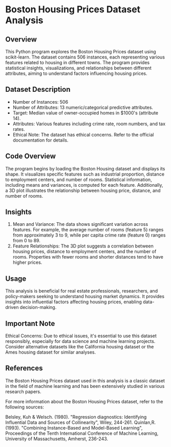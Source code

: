<h1>Boston Housing Prices Dataset Analysis</h1>
  
<h2>Overview </h2>

This Python program explores the Boston Housing Prices dataset using scikit-learn. The dataset contains 506 instances, each representing various features related to housing in different towns. The program provides statistical insights, visualizations, and relationships between different attributes, aiming to understand factors influencing housing prices.

<h2>Dataset Description</h2>

<ul>
<li>Number of Instances: 506</li>
<li>Number of Attributes: 13 numeric/categorical predictive attributes.</li>
<li>Target: Median value of owner-occupied homes in $1000's (attribute 14).</li>
<li>Attributes: Various features including crime rate, room numbers, and tax rates.</li>
<li>Ethical Note: The dataset has ethical concerns. Refer to the official documentation for details.</li>
</ul>

<h2>Code Overview</h2>


  
The program begins by loading the Boston Housing dataset and displays its shape. It visualizes specific features such as industrial proportion, distance to employment centers, and number of rooms. Statistical information, including means and variances, is computed for each feature. Additionally, a 3D plot illustrates the relationship between housing price, distance, and number of rooms.

<h2> Insights</h2>


<ol>
<li>Mean and Variance: The data shows significant variation across features. For example, the average number of rooms (feature 5) ranges from approximately 3 to 9, while per capita crime rate (feature 0) ranges from 0 to 89. </li>

<li>Feature Relationships: The 3D plot suggests a correlation between housing prices, distance to employment centers, and the number of rooms. Properties with fewer rooms and shorter distances tend to have higher prices.</li>
</ol>

<h2> Usage</h2>


  
This analysis is beneficial for real estate professionals, researchers, and policy-makers seeking to understand housing market dynamics. It provides insights into influential factors affecting housing prices, enabling data-driven decision-making.

<h2> Important Note</h2>

  
Ethical Concerns: Due to ethical issues, it's essential to use this dataset responsibly, especially for data science and machine learning projects. Consider alternative datasets like the California housing dataset or the Ames housing dataset for similar analyses.

<h2> References</h2>

  
The Boston Housing Prices dataset used in this analysis is a classic dataset in the field of machine learning and has been extensively studied in various research papers.

For more information about the Boston Housing Prices dataset, refer to the following sources:

Belsley, Kuh & Welsch. (1980). "Regression diagnostics: Identifying Influential Data and Sources of Collinearity", Wiley, 244-261.
Quinlan,R. (1993). "Combining Instance-Based and Model-Based Learning", Proceedings of the Tenth International Conference of Machine Learning, University of Massachusetts, Amherst, 236-243.
